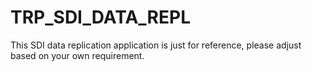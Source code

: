 # TRP_SDI_DATA_REPL
This SDI data replication application is just for reference, please adjust based on your own requirement.
